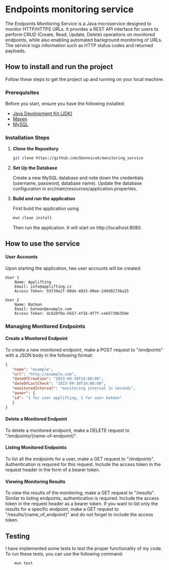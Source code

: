# Endpoints monitoring service

The Endpoints Monitoring Service is a Java microservice designed
to monitor HTTP/HTTPS URLs. It provides a REST API interface 
for users to perform CRUD (Create, Read, Update, Delete) operations on 
monitored endpoints, while also enabling automated background monitoring 
of URLs. The service logs information such as HTTP status codes 
and returned payloads.

## How to install and run the project

Follow these steps to get the project up and running on your local machine.

### Prerequisites

Before you start, ensure you have the following installed:

- [Java Development Kit (JDK)](https://www.oracle.com/java/technologies/javase-downloads.html)
- [Maven](https://maven.apache.org/download.cgi)
- [MySQL](https://dev.mysql.com/downloads/installer/)

### Installation Steps

1. **Clone the Repository**

   ```bash
   git clone https://github.com/Dannnicek/monitoring_service

2. **Set Up the Database**

    Create a new MySQL database and note down the credentials (username, password, database name).
    Update the database configuration in src/main/resources/application.properties.

3. **Build and run the application**

    First build the application using
    ```bash
    mvn clean install
   ```
   Then run the application. It will start on http://localhost:8080.

## How to use the service

#### User Accounts

Upon starting the application, two user accounts will be created:

    User 1
        Name: Applifting
        Email: info@applifting.cz
        Access Token: 93f39e2f-80de-4033-99ee-249d92736a25
   
    User 2
        Name: Batman
        Email: batman@example.com
        Access Token: dcb20f8a-5657-4f1b-9f7f-ce65739b359e

### Managing Monitored Endpoints
#### Create a Monitored Endpoint
To create a new monitored endpoint, make a POST request to "/endpoints" with a JSON body in the following format:
```json
{
   "name": "example",
   "url": "http://example.com",
   "dateOfCreation": "2023-09-30T14:00:00",
   "dateOfLastCheck": "2023-09-30T14:00:00",
   "monitoredInterval": "monitoring interval in seconds",
   "owner": {
   "id": "1 for user applifting, 2 for user batman"
   }
}
```

#### Delete a Monitored Endpoint

To delete a monitored endpoint, make a DELETE request to "/endpoints/{name-of-endpoint}".

#### Listing Monitored Endpoints

To list all the endpoints for a user, make a GET request to "/endpoints". Authentication is required for this request. 
Include the access token in the request header in the form of a bearer token.

#### Viewing Monitoring Results

To view the results of the monitoring, make a GET request to "/results". Similar to listing endpoints, authentication is 
required. Include the access token in the request header as a bearer token. If you want to list only the results for a
specific endpoint, make a GET request to "/results/{name_of_endpoint}" and do not forget to include the access token.

## Testing
I have implemented some tests to test the proper functionality of my code. To run these tests, you can use the following
command:
```bash
    mvn test
   ```